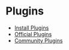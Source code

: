 # Plugins

<tldr>

- [Install Plugins](plugins-installation.md)
- [Official Plugins](plugins-official.md)
- [Community Plugins](plugins-community.md)

</tldr>
